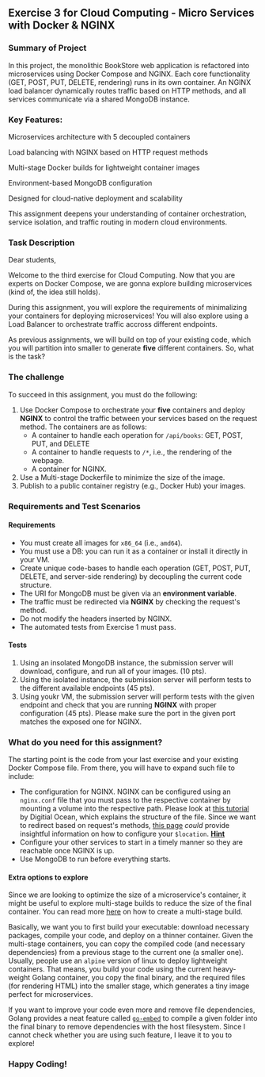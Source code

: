 ## Exercise 3 for Cloud Computing - Micro Services with Docker & NGINX ##

### Summary of Project ###
In this project, the monolithic BookStore web application is refactored into microservices using Docker Compose and NGINX. Each core functionality (GET, POST, PUT, DELETE, rendering) runs in its own container. An NGINX load balancer dynamically routes traffic based on HTTP methods, and all services communicate via a shared MongoDB instance.

### Key Features:

Microservices architecture with 5 decoupled containers

Load balancing with NGINX based on HTTP request methods

Multi-stage Docker builds for lightweight container images

Environment-based MongoDB configuration

Designed for cloud-native deployment and scalability

This assignment deepens your understanding of container orchestration, service isolation, and traffic routing in modern cloud environments.

### Task Description 

Dear students,

Welcome to the third exercise for Cloud Computing. Now that you are experts on
Docker Compose, we are gonna explore building microservices (kind of, the idea
still holds).

During this assignment, you will explore the requirements of minimalizing your
containers for deploying microservices! You will also explore using a Load Balancer
to orchestrate traffic accross different endpoints.

As previous assignments, we will build on top of your existing code, which you
will partition into smaller to generate **five** different containers. So, what
is the task?

### The challenge

To succeed in this assignment, you must do the following:

1. Use Docker Compose to orchestrate your **five** containers and deploy **NGINX**
to control the traffic between your services based on the request method. The
containers are as follows:
    - A container to handle each operation for `/api/books`: GET, POST, PUT, and DELETE
    - A container to handle requests to `/*`, i.e., the rendering of the webpage.
    - A container for NGINX.
2. Use a Multi-stage Dockerfile to minimize the size of the image.
3. Publish to a public container registry (e.g., Docker Hub) your images.

### Requirements and Test Scenarios

#### Requirements

* You must create all images for `x86_64` (i.e., `amd64`).
* You must use a DB: you can run it as a container or install it directly in your VM.
* Create unique code-bases to handle each operation (GET, POST, PUT, DELETE, and
server-side rendering) by decoupling the current code structure.
* The URI for MongoDB must be given via an **environment variable**.
* The traffic must be redirected via **NGINX** by checking the request's method.
* Do not modify the headers inserted by NGINX.
* The automated tests from Exercise 1 must pass.

#### Tests

1. Using an insolated MongoDB instance, the submission server will download, configure, and
run all of your images. (10 pts).
2. Using the isolated instance, the submission server will perform tests to the 
different available endpoints (45 pts).
3. Using youkr VM, the submission server will perform tests with the given endpoint
and check that you are running **NGINX** with proper configuration (45 pts). Please
make sure the port in the given port matches the exposed one for NGINX.

### What do you need for this assignment?

The starting point is the code from your last exercise and your existing 
Docker Compose file. From there, you will have to expand such file to include:

- The configuration for NGINX. NGINX can be configured using an `nginx.conf` file
that you must pass to the respective container by mounting a volume into the
respective path. Please look at [this tutorial](https://www.digitalocean.com/community/tutorials/understanding-the-nginx-configuration-file-structure-and-configuration-contexts) by Digitial Ocean,
which explains the structure of the file. Since we want to redirect based on
request's methods, [this page](https://nginx.org/en/docs/http/ngx_http_core_module.html) *could* provide insightful information on how to configure your `$location`. [**Hint**](https://serverfault.com/questions/152745/nginx-proxy-by-request-method)
- Configure your other services to start in a timely manner so they are reachable
once NGINX is up.
- Use MongoDB to run before everything starts.

#### Extra options to explore

Since we are looking to optimize the size of a microservice's container, it might 
be useful to explore multi-stage builds to reduce the size of the final container.
You can read more [here](https://docs.docker.com/build/building/multi-stage/) on
how to create a multi-stage build. 

Basically, we want you to first build your executable: download necessary packages,
compile your code, and deploy on a thinner container. Given the multi-stage containers,
you can copy the compiled code (and necessary dependencies) from a previous stage
to the current one (a smaller one). Usually, people use an `alpine` version of linux
to deploy lightweight containers. That means, you build your code using the current heavy-
weight Golang container, you copy the final binary, and the required files (for 
rendering HTML) into the smaller stage, which generates a tiny image perfect 
for microservices.

If you want to improve your code even more and remove file dependencies, Golang
provides a neat feature called [`go-embed`](https://blog.jetbrains.com/go/2021/06/09/how-to-use-go-embed-in-go-1-16/)
to compile a given folder into the final binary to remove dependencies with the
host filesystem. Since I cannot check whether you are using such feature, I leave 
it to you to explore! 

### Happy Coding!
